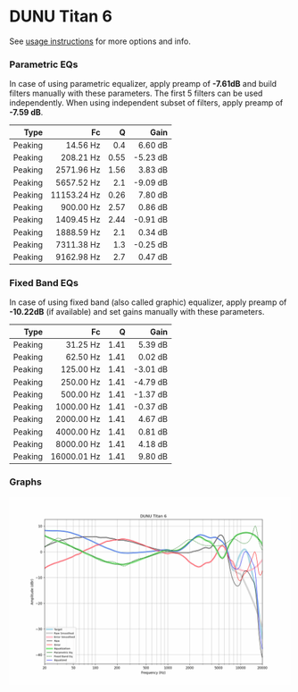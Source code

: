 # DUNU Titan 6
See [usage instructions](https://github.com/jaakkopasanen/AutoEq#usage) for more options and info.

### Parametric EQs
In case of using parametric equalizer, apply preamp of **-7.61dB** and build filters manually
with these parameters. The first 5 filters can be used independently.
When using independent subset of filters, apply preamp of **-7.59 dB**.

| Type    | Fc          |    Q | Gain     |
|--------:|------------:|-----:|---------:|
| Peaking | 14.56 Hz    | 0.4  | 6.60 dB  |
| Peaking | 208.21 Hz   | 0.55 | -5.23 dB |
| Peaking | 2571.96 Hz  | 1.56 | 3.83 dB  |
| Peaking | 5657.52 Hz  | 2.1  | -9.09 dB |
| Peaking | 11153.24 Hz | 0.26 | 7.80 dB  |
| Peaking | 900.00 Hz   | 2.57 | 0.86 dB  |
| Peaking | 1409.45 Hz  | 2.44 | -0.91 dB |
| Peaking | 1888.59 Hz  | 2.1  | 0.34 dB  |
| Peaking | 7311.38 Hz  | 1.3  | -0.25 dB |
| Peaking | 9162.98 Hz  | 2.7  | 0.47 dB  |

### Fixed Band EQs
In case of using fixed band (also called graphic) equalizer, apply preamp of **-10.22dB**
(if available) and set gains manually with these parameters.

| Type    | Fc          |    Q | Gain     |
|--------:|------------:|-----:|---------:|
| Peaking | 31.25 Hz    | 1.41 | 5.39 dB  |
| Peaking | 62.50 Hz    | 1.41 | 0.02 dB  |
| Peaking | 125.00 Hz   | 1.41 | -3.01 dB |
| Peaking | 250.00 Hz   | 1.41 | -4.79 dB |
| Peaking | 500.00 Hz   | 1.41 | -1.37 dB |
| Peaking | 1000.00 Hz  | 1.41 | -0.37 dB |
| Peaking | 2000.00 Hz  | 1.41 | 4.67 dB  |
| Peaking | 4000.00 Hz  | 1.41 | 0.81 dB  |
| Peaking | 8000.00 Hz  | 1.41 | 4.18 dB  |
| Peaking | 16000.01 Hz | 1.41 | 9.80 dB  |

### Graphs
![](./DUNU%20Titan%206.png)